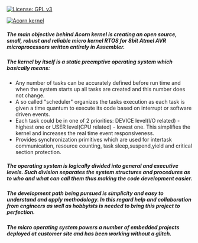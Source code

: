 [![License: GPL v3](https://img.shields.io/badge/License-GPLv3-blue.svg)](https://www.gnu.org/licenses/gpl-3.0)


[![Acorn kernel](screenshots/logo.jpg)](http://www.acorn-kernel.net)

##### The main objective behind Acorn kernel is creating an open source, small, robust and reliable micro kernel RTOS for 8bit Atmel AVR microprocessors written entirely in Assembler. 
##### The kernel by itself is a static preemptive operating system which basically means:
* Any number of tasks can be accurately defined before run time and when the system starts up all tasks are created and this number does not change.
* A so called "scheduler" organizes the tasks execution as each task is given a time quantum to execute its code based on interrupt or software driven events.
* Each task could be in one of 2 priorities: DEVICE level(I/O related) - highest one or USER level(CPU related) - lowest one. This simplifies the kernel and increases the real time event responsiveness.  
* Provides synchronization primitives which are used for intertask communication, resource counting, task sleep,suspend,yield and critical section protection.

##### The operating system is logically divided into general and executive levels. Such division separates the system structures and procedures as to who and what can call them thus making the code development easier.
##### The development path being pursued is simplicity and easy to understand and apply methodology. In this regard help and collaboration from engineers as well as hobbyists is needed to bring this project to perfection.
##### The micro operating system powers a number of embedded projects deployed at customer site and has been working without a glitch. 
